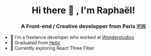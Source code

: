 <h1 align="center">Hi there 👋  , I'm Raphaël!</h1>
<h3 align="center">A Front-end / Creative developper from Paris 🇫🇷</h3>

- 🌱 I'm a freelance developer who worked at <a href="https://www.wonderstudios.com" target="_blank">Wonderstudios</a>
- 📕 Graduated from <a href="https://www.hetic.net/" target="_blank">Hetic</a>
- 🚀 Currently exploring React Three Fiber
